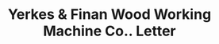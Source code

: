 ---
doi: 10.7916/D8ZG848T
date_other: '1892'
date_other_textual: '1892'
form: correspondence
genre:
- Letters (correspondence)
name:
- Yerkes & Finan Wood Working Machine Co.
object_in_context_url: https://biggert.cul.columbia.edu/items/view/ave_biggert_00735
subject_hierarchical_geographic:
- St. Louis, Missouri, United States
subject_name:
- Yerkes & Finan Wood Working Machine Co.
title: Yerkes & Finan Wood Working Machine Co.. Letter
sort_title: Yerkes & Finan Wood Working Machine Co.. Letter
call_number: ave_biggert_00735
coordinates:
- 38.62722222222222,-90.19777777777779
pid: ave_biggert_00735
identifiers: ave_biggert_00735
canvas_id: ldpd:396007
permalink: "/items/ave_biggert_00735/"
layout: iiif-image-page
---
